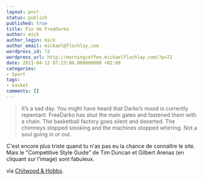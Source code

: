```yaml
---
layout: post
status: publish
published: true
title: Fin de FreeDarko
author: mick
author_login: mick
author_email: mickael@flochlay.com
wordpress_id: 72
wordpress_url: http://morningcoffee.mickaelflochlay.com/?p=72
date: 2011-04-12 07:23:00.000000000 +02:00
categories:
- Sport
tags:
- basket
comments: []
---
```

<blockquote>It’s a sad day. You might have heard that Darko’s mood is currently repentant. FreeDarko has shut the main gates and fastened them with a chain. The basketball factory goes silent and deserted. The chimneys stopped smoking and the machines stopped whirring. Not a soul going in or out.</blockquote>
C'est encore plus triste quand tu n'as pas eu la chance de connaître le site. Mais le "Competitive Style Guide" de Tim Duncan et Gilbert Arenas (en cliquant sur l'image) sont fabuleux.

via <a href="http://chitwoodandhobbs.com/">Chitwood &amp; Hobbs</a>.
